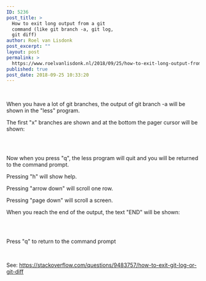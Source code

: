 ```yaml
---
ID: 5236
post_title: >
  How to exit long output from a git
  command (like git branch -a, git log,
  git diff)
author: Roel van Lisdonk
post_excerpt: ""
layout: post
permalink: >
  https://www.roelvanlisdonk.nl/2018/09/25/how-to-exit-long-output-from-a-git-command-like-git-branch-a-git-log-git-diff/
published: true
post_date: 2018-09-25 10:33:20
---
```

<p>
 </p><p>When you have a lot of git branches, the output of git branch -a will be shown in the "less" program.
</p><p>The first "x" branches are shown and at the bottom the pager cursor will be shown:
</p><p><img src="https://www.roelvanlisdonk.nl/wp-content/uploads/2018/09/092518_0833_Howtoexitlo1.png" alt=""/>
	</p><p>
 </p><p>Now when you press "q", the less program will quit and you will be returned to the command prompt.
</p><p>Pressing "h" will show help.
</p><p>Pressing "arrow down" will scroll one row.
</p><p>Pressing "page down" will scroll a screen.
</p><p>When you reach the end of the output, the text "END" will be shown:
</p><p><img src="https://www.roelvanlisdonk.nl/wp-content/uploads/2018/09/092518_0833_Howtoexitlo2.png" alt=""/>
	</p><p>
 </p><p>Press "q" to return to the command prompt
</p><p>
 </p><p>See: <a href="https://stackoverflow.com/questions/9483757/how-to-exit-git-log-or-git-diff">https://stackoverflow.com/questions/9483757/how-to-exit-git-log-or-git-diff</a>
	</p>